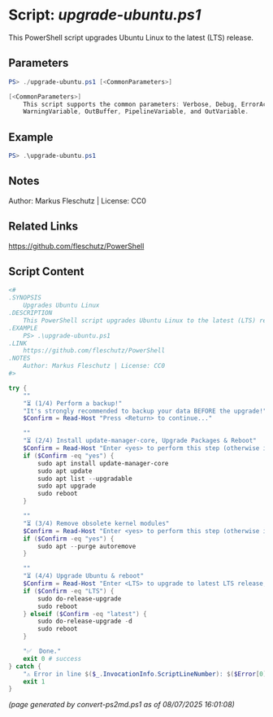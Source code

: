 Script: *upgrade-ubuntu.ps1*
========================

This PowerShell script upgrades Ubuntu Linux to the latest (LTS) release.

Parameters
----------
```powershell
PS> ./upgrade-ubuntu.ps1 [<CommonParameters>]

[<CommonParameters>]
    This script supports the common parameters: Verbose, Debug, ErrorAction, ErrorVariable, WarningAction, 
    WarningVariable, OutBuffer, PipelineVariable, and OutVariable.
```

Example
-------
```powershell
PS> .\upgrade-ubuntu.ps1

```

Notes
-----
Author: Markus Fleschutz | License: CC0

Related Links
-------------
https://github.com/fleschutz/PowerShell

Script Content
--------------
```powershell
<#
.SYNOPSIS
	Upgrades Ubuntu Linux 
.DESCRIPTION
	This PowerShell script upgrades Ubuntu Linux to the latest (LTS) release.
.EXAMPLE
	PS> .\upgrade-ubuntu.ps1 
.LINK
	https://github.com/fleschutz/PowerShell
.NOTES
	Author: Markus Fleschutz | License: CC0
#>

try {
	""
	"⏳ (1/4) Perform a backup!"
	"It's strongly recommended to backup your data BEFORE the upgrade!"
	$Confirm = Read-Host "Press <Return> to continue..."

	""
	"⏳ (2/4) Install update-manager-core, Upgrade Packages & Reboot"
	$Confirm = Read-Host "Enter <yes> to perform this step (otherwise it will be skipped)"
	if ($Confirm -eq "yes") {
		sudo apt install update-manager-core
		sudo apt update
		sudo apt list --upgradable
		sudo apt upgrade
		sudo reboot 
	}

	""
	"⏳ (3/4) Remove obsolete kernel modules"
	$Confirm = Read-Host "Enter <yes> to perform this step (otherwise it will be skipped)"
	if ($Confirm -eq "yes") {
		sudo apt --purge autoremove
	}

	""
	"⏳ (4/4) Upgrade Ubuntu & reboot"
	$Confirm = Read-Host "Enter <LTS> to upgrade to latest LTS release, <latest> to upgrade to latest Ubuntu release (otherwise this step will be skipped)"
	if ($Confirm -eq "LTS") {
		sudo do-release-upgrade
		sudo reboot
	} elseif ($Confirm -eq "latest") {
		sudo do-release-upgrade -d
		sudo reboot
	}

	"✅  Done."
	exit 0 # success
} catch {
	"⚠️ Error in line $($_.InvocationInfo.ScriptLineNumber): $($Error[0])"
	exit 1
}
```

*(page generated by convert-ps2md.ps1 as of 08/07/2025 16:01:08)*
